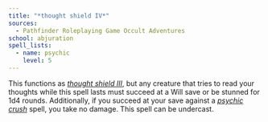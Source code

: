 ```yaml
---
title: "*thought shield IV*"
sources:
  - Pathfinder Roleplaying Game Occult Adventures
school: abjuration
spell_lists:
  - name: psychic
    level: 5
---
```


This functions as [*thought shield III*](/spells/thought-shield-iii), but any creature that tries to read your thoughts while this spell lasts must succeed at a Will save or be stunned for 1d4 rounds. Additionally, if you succeed at your save against a [*psychic crush*](/spells/psychic-crush/) spell, you take no damage. This spell can be undercast.

